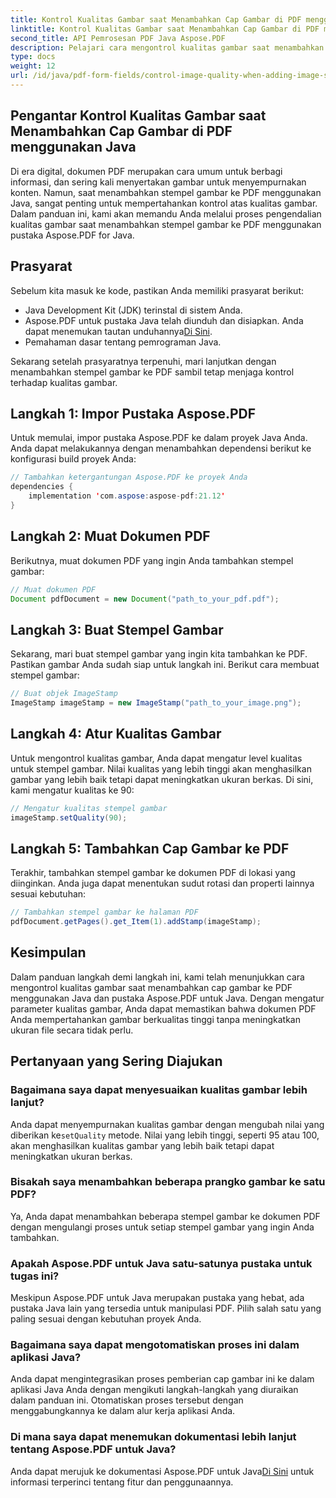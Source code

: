 ```yaml
---
title: Kontrol Kualitas Gambar saat Menambahkan Cap Gambar di PDF menggunakan Java
linktitle: Kontrol Kualitas Gambar saat Menambahkan Cap Gambar di PDF menggunakan Java
second_title: API Pemrosesan PDF Java Aspose.PDF
description: Pelajari cara mengontrol kualitas gambar saat menambahkan stempel gambar ke PDF menggunakan Java dengan petunjuk langkah demi langkah.
type: docs
weight: 12
url: /id/java/pdf-form-fields/control-image-quality-when-adding-image-stamp-in-pdf-using-java/
---
```


## Pengantar Kontrol Kualitas Gambar saat Menambahkan Cap Gambar di PDF menggunakan Java

Di era digital, dokumen PDF merupakan cara umum untuk berbagi informasi, dan sering kali menyertakan gambar untuk menyempurnakan konten. Namun, saat menambahkan stempel gambar ke PDF menggunakan Java, sangat penting untuk mempertahankan kontrol atas kualitas gambar. Dalam panduan ini, kami akan memandu Anda melalui proses pengendalian kualitas gambar saat menambahkan stempel gambar ke PDF menggunakan pustaka Aspose.PDF for Java.

## Prasyarat

Sebelum kita masuk ke kode, pastikan Anda memiliki prasyarat berikut:

- Java Development Kit (JDK) terinstal di sistem Anda.
-  Aspose.PDF untuk pustaka Java telah diunduh dan disiapkan. Anda dapat menemukan tautan unduhannya[Di Sini](https://releases.aspose.com/pdf/java/).
- Pemahaman dasar tentang pemrograman Java.

Sekarang setelah prasyaratnya terpenuhi, mari lanjutkan dengan menambahkan stempel gambar ke PDF sambil tetap menjaga kontrol terhadap kualitas gambar.

## Langkah 1: Impor Pustaka Aspose.PDF

Untuk memulai, impor pustaka Aspose.PDF ke dalam proyek Java Anda. Anda dapat melakukannya dengan menambahkan dependensi berikut ke konfigurasi build proyek Anda:

```java
// Tambahkan ketergantungan Aspose.PDF ke proyek Anda
dependencies {
    implementation 'com.aspose:aspose-pdf:21.12'
}
```

## Langkah 2: Muat Dokumen PDF

Berikutnya, muat dokumen PDF yang ingin Anda tambahkan stempel gambar:

```java
// Muat dokumen PDF
Document pdfDocument = new Document("path_to_your_pdf.pdf");
```

## Langkah 3: Buat Stempel Gambar

Sekarang, mari buat stempel gambar yang ingin kita tambahkan ke PDF. Pastikan gambar Anda sudah siap untuk langkah ini. Berikut cara membuat stempel gambar:

```java
// Buat objek ImageStamp
ImageStamp imageStamp = new ImageStamp("path_to_your_image.png");
```

## Langkah 4: Atur Kualitas Gambar

Untuk mengontrol kualitas gambar, Anda dapat mengatur level kualitas untuk stempel gambar. Nilai kualitas yang lebih tinggi akan menghasilkan gambar yang lebih baik tetapi dapat meningkatkan ukuran berkas. Di sini, kami mengatur kualitas ke 90:

```java
// Mengatur kualitas stempel gambar
imageStamp.setQuality(90);
```

## Langkah 5: Tambahkan Cap Gambar ke PDF

Terakhir, tambahkan stempel gambar ke dokumen PDF di lokasi yang diinginkan. Anda juga dapat menentukan sudut rotasi dan properti lainnya sesuai kebutuhan:

```java
// Tambahkan stempel gambar ke halaman PDF
pdfDocument.getPages().get_Item(1).addStamp(imageStamp);
```

## Kesimpulan

Dalam panduan langkah demi langkah ini, kami telah menunjukkan cara mengontrol kualitas gambar saat menambahkan cap gambar ke PDF menggunakan Java dan pustaka Aspose.PDF untuk Java. Dengan mengatur parameter kualitas gambar, Anda dapat memastikan bahwa dokumen PDF Anda mempertahankan gambar berkualitas tinggi tanpa meningkatkan ukuran file secara tidak perlu.

## Pertanyaan yang Sering Diajukan

### Bagaimana saya dapat menyesuaikan kualitas gambar lebih lanjut?

 Anda dapat menyempurnakan kualitas gambar dengan mengubah nilai yang diberikan ke`setQuality` metode. Nilai yang lebih tinggi, seperti 95 atau 100, akan menghasilkan kualitas gambar yang lebih baik tetapi dapat meningkatkan ukuran berkas.

### Bisakah saya menambahkan beberapa prangko gambar ke satu PDF?

Ya, Anda dapat menambahkan beberapa stempel gambar ke dokumen PDF dengan mengulangi proses untuk setiap stempel gambar yang ingin Anda tambahkan.

### Apakah Aspose.PDF untuk Java satu-satunya pustaka untuk tugas ini?

Meskipun Aspose.PDF untuk Java merupakan pustaka yang hebat, ada pustaka Java lain yang tersedia untuk manipulasi PDF. Pilih salah satu yang paling sesuai dengan kebutuhan proyek Anda.

### Bagaimana saya dapat mengotomatiskan proses ini dalam aplikasi Java?

Anda dapat mengintegrasikan proses pemberian cap gambar ini ke dalam aplikasi Java Anda dengan mengikuti langkah-langkah yang diuraikan dalam panduan ini. Otomatiskan proses tersebut dengan menggabungkannya ke dalam alur kerja aplikasi Anda.

### Di mana saya dapat menemukan dokumentasi lebih lanjut tentang Aspose.PDF untuk Java?

 Anda dapat merujuk ke dokumentasi Aspose.PDF untuk Java[Di Sini](https://reference.aspose.com/pdf/java/) untuk informasi terperinci tentang fitur dan penggunaannya.